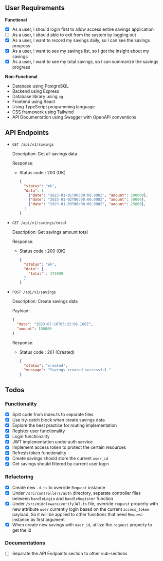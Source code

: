 ## User Requirements

**Functional**

- [x] As a user, I should login first to allow access entire savings application
- [ ] As a user, I should able to exit from the system by logging out
- [x] As a user, I want to record my savings daily, so I can see the savings progress
- [x] As a user, I want to see my savings list, so I got the insight about my savings
- [x] As a user, I want to see my total savings, so I can summarize the savings progress

**Non-Functional**

- Database using PostgreSQL
- Backend using Express
- Database library using `pg`
- Frontend using React
- Using TypeScript programming language
- CSS framework using Tailwind
- API Documentation using Swagger with OpenAPI conventions

## API Endpoints

- `GET /api/v1/savings`

  Description: Get all savings data

  Response:

  - Status code : 200 (OK)

    ```JSON
    {
      "status": "ok",
      "data": [
        {"date": "2023-01-01T00:00:00.000Z", "amount": 100000},
        {"date": "2023-01-02T00:00:00.000Z", "amount": 50000},
        {"date": "2023-01-03T00:00:00.000Z", "amount": 25000},
      ]
    }
    ```

- `GET /api/v1/savings/total`

  Description: Get savings amount total

  Response:

  - Status code : 200 (OK)

    ```JSON
    {
      "status": "ok",
      "data": {
        "total" : 175000
      }
    }
    ```

- `POST /api/v1/savings`

  Description: Create savings data

  Payload:

  ```JSON
  {
    "date": "2023-07-16T05:22:06.160Z",
    "amount": 100000
  }
  ```

  Response:

  - Status code : 201 (Created)

    ```JSON
    {
      "status": "created",
      "message": "Savings created successful."
    }
    ```

## Todos

### Functionality

- [x] Split code from index.ts to separate files
- [x] Use try-catch block when create savings data
- [x] Explore the best practice for routing implementation
- [x] Register user functionality
- [x] Login functionality
- [x] JWT implementation under auth service
- [x] Implement access token to protect the certain resources
- [x] Refresh token functionality
- [x] Create savings should store the current `user_id`
- [x] Get savings should filtered by current user login

### Refactoring

- [x] Create new `.d.ts` to override `Request` instance
- [x] Under `/src/controllers/auth` directory, separate controller files between `handleLogin` and `handleRegister` function
- [x] Under `/src/middleware/verifyJWT.ts` file, override `request` property with new attribute `user` currently login based on the current `access_token` payload. So it will be applied to other functions that need `Request` instance as first argument
- [x] When create new savings with `user_id`, utilize the `request` property to get the id

### Documentations

- [ ] Separate the API Endpoints section to other sub-sections
